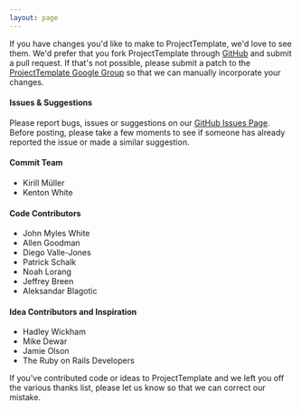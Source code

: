 ```yaml
---
layout: page
---
```

If you have changes you'd like to make to ProjectTemplate, we'd love to see them. We'd prefer that you fork ProjectTemplate through [GitHub](https://github.com/johnmyleswhite/ProjectTemplate) and submit a pull request. If that's not possible, please submit a patch to the [ProjectTemplate Google Group](http://groups.google.com/group/projecttemplate) so that we can manually incorporate your changes.

#### Issues & Suggestions

Please report bugs, issues or suggestions on our [GitHub Issues Page](https://github.com/johnmyleswhite/ProjectTemplate/issues). Before posting, please take a few moments to see if someone has already reported the issue or made a similar suggestion.

#### Commit Team

* Kirill Müller
* Kenton White

#### Code Contributors

* John Myles White
* Allen Goodman
* Diego Valle-Jones
* Patrick Schalk
* Noah Lorang
* Jeffrey Breen
* Aleksandar Blagotic

#### Idea Contributors and Inspiration

* Hadley Wickham
* Mike Dewar
* Jamie Olson
* The Ruby on Rails Developers

If you've contributed code or ideas to ProjectTemplate and we left you off the various thanks list, please let us know so that we can correct our mistake.
